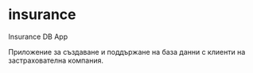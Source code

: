 # insurance
Insurance DB App

Приложение за създаване и поддържане на база данни с клиенти на застрахователна компания.
